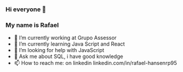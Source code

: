 ### Hi everyone 👋

### My name is Rafael

- 🔭 I’m currently working at Grupo Assessor 
- 🌱 I’m currently learning Java Script and React
- 🤔 I’m looking for help with JavaScript
- 💬 Ask me about SQL, i have good knowledge 
- 📫 How to reach me: on linkedin linkedin.com/in/rafael-hansenrp95
